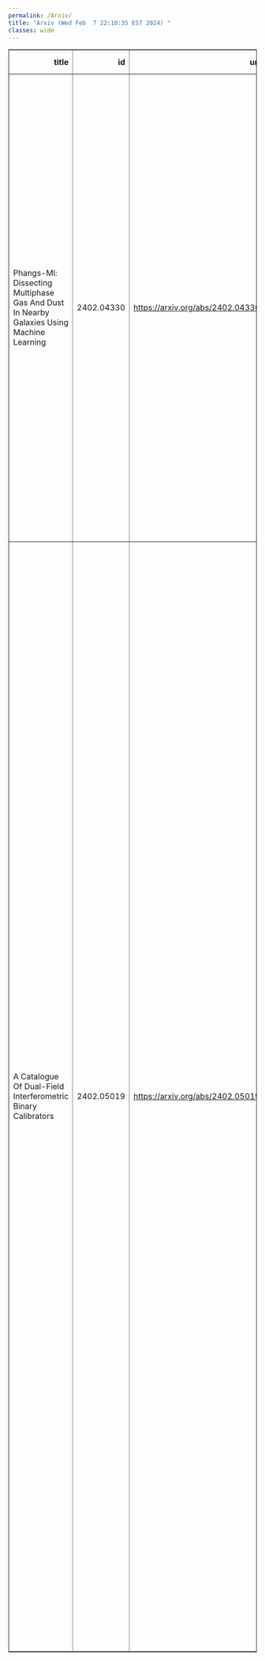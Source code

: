 ```yaml
---
permalink: /Arxiv/
title: "Arxiv (Wed Feb  7 22:10:35 EST 2024) "
classes: wide
---
```

<table border="1" class="dataframe">
  <thead>
    <tr style="text-align: right;">
      <th>title</th>
      <th>id</th>
      <th>url</th>
      <th>authors</th>
      <th>Local Authors</th>
    </tr>
  </thead>
  <tbody>
    <tr>
      <td>Phangs-Ml: Dissecting Multiphase Gas And Dust In Nearby Galaxies Using   Machine Learning</td>
      <td>2402.04330</td>
      <td><a href="https://arxiv.org/abs/2402.04330" target="_blank">https://arxiv.org/abs/2402.04330</a></td>
      <td>Dalya Baron, Karin M. Sandstrom, Erik Rosolowsky, Oleg V. Egorov, Ralf S. Klessen, Adam K. Leroy, Médéric Boquien, Eva Schinnerer, Francesco Belfiore, Brent Groves, Jérémy Chastenet, Daniel A. Dale, Guillermo A. Blanc, José E. Méndez-Delgado, Eric W. Koch, Kathryn Grasha, Mélanie Chevance, David A. Thilker, Dario Colombo, Thomas G. Williams, Debosmita Pathak, Jessica Sutter, Toby Brown, John F. Wu, J. E. G. Peek, Eric Emsellem, Kirsten L. Larson, Justus Neumann</td>
      <td>Adam Leroy, Debosmita Pathak</td>
    </tr>
    <tr>
      <td>A Catalogue Of Dual-Field Interferometric Binary Calibrators</td>
      <td>2402.05019</td>
      <td><a href="https://arxiv.org/abs/2402.05019" target="_blank">https://arxiv.org/abs/2402.05019</a></td>
      <td>M. Nowak, S. Lacour, R. Abuter, A. Amorim, R. Asensio-Torres, W. O. Balmer, M. Benisty, J. -P. Berger, H. Beust, S. Blunt, A. Boccaletti, M. Bonnefoy, H. Bonnet, M. S. Bordoni, G. Bourdarot, W. Brandner, F. Cantalloube, B. Charnay, G. Chauvin, A. Chavez, E. Choquet, V. Christiaens, Y. Clénet, V. Coudé Du Foresto, A. Cridland, R. Davies, R. Dembet, J. Dexter, A. Drescher, G. Duvert, A. Eckart, F. Eisenhauer, N. M. Förster Schreiber, P. Garcia, R. Garcia Lopez, T. Gardner, E. Gendron, R. Genzel, S. Gillessen, J. H. Girard, S. Grant, X. Haubois, G. Heißel, T. Henning, S. Hinkley, S. Hippler, M. Houllé, Z. Hubert, L. Jocou, J. Kammerer, M. Keppler, P. Kervella, L. Kreidberg, N. T. Kurtovic, A. -M. Lagrange, V. Lapeyrère, J. -B. Le Bouquin, P. Léna, D. Lutz, A. -L. Maire, F. Mang, G. -D. Marleau, A. Mérand, J. D. Monnier, C. Mordasini, D. Mouillet, E. Nasedkin, T. Ott, G. P. P. L. Otten, C. Paladini, T. Paumard, K. Perraut, G. Perrin, O. Pfuh, N. Pourré, L. Pueyo, D. C. Ribeiro, E. Rickman, Z. Rustamkulov, J. Shangguan, T. Shimizu, D. Sing, J. Stadler, T. Stolker, O. Straub, C. Straubmeier, E. Sturm, M. Subroweit, L. J. Tacconi, E. F. Van Dishoeck, A. Vigan, F. Vincent, S. D. Von Fellenberg, J. J. Wang, F. Widmann, T. O. Winterhalder, J. Woillez, Ş. Yazıcı, A. Young, The Gravity Collaboration</td>
      <td>Ji Wang</td>
    </tr>
  </tbody>
</table>